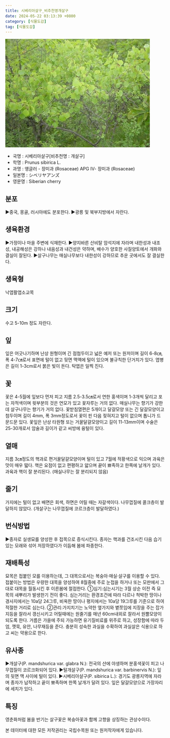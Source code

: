 ```yaml
---
title: 시베리아살구_비추천명개살구
date: 2024-05-22 03:13:39 +0800
category: [식물도감]
tag: [식물도감]
---
```




![시베리아살구[비추천명 : 개살구]](/assets/img/fileUpload/plants/basic/Rosaceae/Prunus/12912/1_th2.JPG)
- 국명 : 시베리아살구[비추천명 : 개살구]
- 학명 : Prunus sibirica L.
- 과명 : 앵글러 - 장미과 (Rosaceae) APG Ⅳ- 장미과 (Rosaceae)
- 일본명 : シベリヤアンズ
- 영문명 : Siberian cherry


## 분포
▶중국, 몽골, 러시아에도 분포한다.
▶광릉 및 북부지방에서 자란다.
## 생육환경
▶가정이나 마을 주변에 식재한다. 
▶양지바른 산비탈 암석지에 자라며 내한성과 내조성, 내공해성은 강하나 내음성과 내건성은 약하며, 배수가 양호한 사질양토에서 개화와 결실이 잘된다.
▶살구나무는 매실나무보다 내한성이 강하므로 추운 곳에서도 잘 결실한다.
## 생육형
낙엽활엽소교목
## 크기
수고 5-10m 정도 자란다.
## 잎
잎은 어긋나기하며 난상 원형이며 긴 점첨두이고 넓은 예저 또는 원저이며 길이 6-8㎝, 폭 4-7㎝로서 표면에 털이 없고 뒷면 맥액에 털이 있으며 불규칙한 단거치가 있다. 엽병은 길이 1-3cm로서 붉은 빛이 돈다. 탁엽은 일찍 진다.
## 꽃
꽃은 4-5월에 잎보다 먼저 피고 지름 2.5-3.5㎝로서 연한 홍색이며 1-3개씩 달리고 포는 자적색이며 윗부분의 것은 연모가 있고 꽃자루는 거의 없다. 매실나무는 향기가 강한데 살구나무는 향기가 거의 없다. 꽃받침열편은 5개이고 달걀모양 또는 긴 달걀모양이고 첨두이며 길이 4mm, 폭 3mm정도로서 꽃이 핀 다음 젖혀지고 털이 없으며 톱니가 드문드문 있다. 꽃잎은 난상 타원형 또는 거꿀달걀모양이고 길이 11-13mm이며 수술은 25-30개로서 암술과 길이가 같고 씨방에 융털이 있다.
## 열매
지름 3㎝정도의 핵과로 편거꿀달걀모양이며 털이 있고 7월에 적황색으로 익으며 과육은 맛이 매우 떫다. 핵은 요점이 없고 편평하고 얇으며 끝이 뾰족하고 한쪽에 날개가 있다. 과육과 핵이 잘 분리된다. (매실나무는 잘 분리되지 않음)
## 줄기
가지에는 털이 없고 배면은 회색, 하면은 어릴 때는 자갈색이다.
나무껍질에 콜크층이 발달하지 않았다. (개살구는 나무껍질에 코르크층이 발달하였다.)
## 번식방법
▶종자로 실생묘를 양성한 후 접목으로 증식시킨다. 종자는 핵과를 건조시킨 다음 습기있는 모래와 섞어 저장하였다가 이듬해 봄에 파종한다.
## 재배특성
묘목은 접붙인 모를 이용하는데, 그 대목으로서는 복숭아·매실·살구를 이용할 수 있다. 접붙이는 방법은 우량한 대목을 양성하여 8월중에 주로 눈접을 하거나 또는 모판에서 그대로 대목을 월동시킨 후 이른봄에 절접한다.
①심기:심는시기는 3월 상순 이전 즉 묘목의 새뿌리가 발생한기 전이 좋다. 심는거리는 환경조건에 따라 다르나 척박한 땅이나 경사지에서는 10a당 24그루, 비옥한 땅이나 평지에서는 10a당 19그루를 기준으로 하여 적절한 거리로 심는다. ②관리:가지치기는 노약한 옆가지와 볕쪼임에 지장을 주는 잡가지등을 잘라서 갱신시키고 어릴때에는 원줄기를 매년 60cm내외로 잘라서 원뿔모양이 되도록 한다. 거름은 가을에 주되 가능하면 유기질비료를 위주로 하고, 성장함에 따라 두엄, 깻묵, 유안, 나무재등을 준다. 충분히 성숙한 과실을 수확하여 과실살은 식용으로 하고 씨는 약용으로 한다.
## 유사종
▶개살구(P. mandshurica var. glabra N.): 전국의 산에 야생하며 분홍색꽃이 피고 나무껍질이 코르크화되어 있다.
▶털개살구(P. mandshurica var. barbinervis N.): 잎의 뒷면 맥 사이에 털이 있다.
▶시베리아살구(P. sibirica L.): 경기도 광릉지역에 자라며 종자가 납작하고 끝이 뾰족하며 한쪽 날개가 달려 있다. 잎은 달걀모양으로 가장자리에 세치가 있다.
## 특징
영춘화처럼 봄을 반기는 살구꽃은 복숭아꽃과 함께 고향을 상징하는 관상수이다.






본 데이터에 대한 모든 저작권리는 국립수목원 또는 원저작자에게 있습니다.

